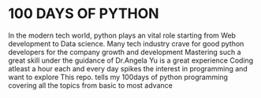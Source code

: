 # 100 DAYS OF PYTHON
In the modern tech world, python plays an vital role starting from Web development to Data science.
Many tech industry crave for good python developers for the company growth and development
Mastering such a great skill under the guidance of Dr.Angela Yu is a great experience
Coding atleast a hour each and every day spikes the interest in programming and want to explore 
This repo. tells my 100days of python programming covering all the topics from basic to most advance
